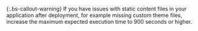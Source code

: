 {:.bs-callout-warning}
If you have issues with static content files in your application after deployment, for example missing custom theme files, increase the maximum expected execution time to 900 seconds or higher.
